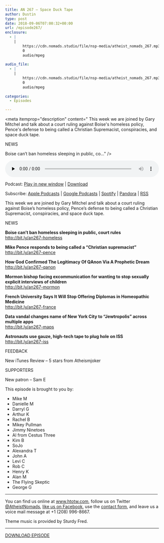 ```yaml
---
title: AN 267 – Space Duck Tape
author: Dustin
type: post
date: 2018-09-06T07:00:32+00:00
url: /episode267/
enclosure:
  - |
    |
        https://cdn.nomads.studio/file/nsp-media/atheist_nomads_267.mp3
        0
        audio/mpeg
        
audio_file:
  - |
    |
        https://cdn.nomads.studio/file/nsp-media/atheist_nomads_267.mp3
        0
        audio/mpeg
        
categories:
  - Episodes

---
```

<div itemscope itemtype="http://schema.org/AudioObject">
  <meta itemprop="name" content="Episode 267 &#8211; Space Duck Tape" />
  
  <meta itemprop="uploadDate" content="2018-09-06T01:00:32-06:00" />
  
  <meta itemprop="encodingFormat" content="audio/mpeg" />
  
  <meta itemprop="description" content="
This week we are joined by Gary Mitchel and talk about a court ruling against Boise's homeless policy, Pence's defense to being called a Christian Supremacist, conspiracies, and space duck tape.

NEWS

Boise can’t ban homeless sleeping in public, co..." />
  
  <meta itemprop="contentUrl" content="https://dts.podtrac.com/redirect.mp3/cdn.nomads.studio/file/nsp-media/atheist_nomads_267.mp3" />
  </p> 
  
  <div class="powerpress_player" id="powerpress_player_8530">
    <audio class="wp-audio-shortcode" id="audio-1838-274" preload="none" style="width: 100%;" controls="controls"><source type="audio/mpeg" src="https://dts.podtrac.com/redirect.mp3/cdn.nomads.studio/file/nsp-media/atheist_nomads_267.mp3?_=274" /><a href="https://dts.podtrac.com/redirect.mp3/cdn.nomads.studio/file/nsp-media/atheist_nomads_267.mp3">https://dts.podtrac.com/redirect.mp3/cdn.nomads.studio/file/nsp-media/atheist_nomads_267.mp3</a></audio>
  </div>
</div>

<p class="powerpress_links powerpress_links_mp3">
  Podcast: <a href="https://dts.podtrac.com/redirect.mp3/cdn.nomads.studio/file/nsp-media/atheist_nomads_267.mp3" class="powerpress_link_pinw" target="_blank" title="Play in new window" onclick="return powerpress_pinw('https://htotw.com/?powerpress_pinw=1838-podcast');" rel="nofollow">Play in new window</a> | <a href="https://dts.podtrac.com/redirect.mp3/cdn.nomads.studio/file/nsp-media/atheist_nomads_267.mp3" class="powerpress_link_d" title="Download" rel="nofollow" download="atheist_nomads_267.mp3">Download</a>
</p>

<p class="powerpress_links powerpress_subscribe_links">
  Subscribe: <a href="https://podcasts.apple.com/us/podcast/humanists-take-on-the-world/id530050098?mt=2&ls=1" class="powerpress_link_subscribe powerpress_link_subscribe_itunes" target="_blank" title="Subscribe on Apple Podcasts" rel="nofollow">Apple Podcasts</a> | <a href="https://www.google.com/podcasts?feed=aHR0cDovL2F0aGVpc3Rub21hZHMubGlic3luLmNvbS9yc3M%3D" class="powerpress_link_subscribe powerpress_link_subscribe_googleplay" target="_blank" title="Subscribe on Google Podcasts" rel="nofollow">Google Podcasts</a> | <a href="https://open.spotify.com/show/3LzK2xZGike6Tc1GEMtMbr?si=LieN9SNuTpq96smuaUsH8A" class="powerpress_link_subscribe powerpress_link_subscribe_spotify" target="_blank" title="Subscribe on Spotify" rel="nofollow">Spotify</a> | <a href="https://www.pandora.com/podcast/atheist-nomads/PC:10122?corr=62071012&part=ug" class="powerpress_link_subscribe powerpress_link_subscribe_pandora" target="_blank" title="Subscribe on Pandora" rel="nofollow">Pandora</a> | <a href="https://htotw.com/feed/podcast/" class="powerpress_link_subscribe powerpress_link_subscribe_rss" target="_blank" title="Subscribe via RSS" rel="nofollow">RSS</a>
</p>

  
This week we are joined by Gary Mitchel and talk about a court ruling against Boise&#8217;s homeless policy, Pence&#8217;s defense to being called a Christian Supremacist, conspiracies, and space duck tape.

NEWS

**Boise can’t ban homeless sleeping in public, court rules**  
<a href="http://bit.ly/an267-homeless" target="_blank" rel="noopener">http://bit.ly/an267-homeless</a>

**Mike Pence responds to being called a &#8220;Christian supremacist&#8221;**  
<a href="http://bit.ly/an267-pence" target="_blank" rel="noopener">http://bit.ly/an267-pence</a>

**How God Confirmed The Legitimacy Of QAnon Via A Prophetic Dream**  
<a href="http://bit.ly/an267-qanon" target="_blank" rel="noopener">http://bit.ly/an267-qanon</a>

**Mormon bishop facing excommunication for wanting to stop sexually explicit interviews of children**  
<a href="http://bit.ly/an267-mormon" target="_blank" rel="noopener">http://bit.ly/an267-mormon</a>

**French University Says It Will Stop Offering Diplomas in Homeopathic Medicine**  
<a href="http://bit.ly/an267-france" target="_blank" rel="noopener">http://bit.ly/an267-france</a>

**Data vandal changes name of New York City to “Jewtropolis” across multiple apps**  
<a href="http://bit.ly/an267-maps" target="_blank" rel="noopener">http://bit.ly/an267-maps</a>

**Astronauts use gauze, high-tech tape to plug hole on ISS**  
<a href="http://bit.ly/an267-iss" target="_blank" rel="noopener">http://bit.ly/an267-iss</a>

FEEDBACK

New iTunes Review &#8211; 5 stars from Atheismjoker

SUPPORTERS

New patron &#8211; Sam E

This episode is brought to you by:

* Mike M  
* Danielle M  
* Darryl G  
* Arthur K  
* Rachel B  
* Mikey Pullman  
* Jimmy Ninetoes  
* Al from Cestus Three  
* Kim B  
* SoJo  
* Alexandra T  
* John A  
* Levi C  
* Rob C  
* Henry K  
* Alan M  
* The Flying Skeptic  
* George G

<hr width="500" />

You can find us online at <a href="https://www.htotw.com/" target="_blank" rel="noopener">www.htotw.com</a>, follow us on Twitter <a href="https://htotw.com/twitter" target="_blank" rel="noopener">@AtheistNomads</a>, <a href="https://htotw.com/facebook" target="_blank" rel="noopener">like us on Facebook</a>, use the [contact form](https://htotw.com/contact), and leave us a voice mail message at +1 (208) 996-8667.

Theme music is provided by Sturdy Fred.

<hr width="”500”" />

[DOWNLOAD EPISODE][1]

 [1]: https://dts.podtrac.com/redirect.mp3/cdn.nomads.studio/file/nsp-media/atheist_nomads_267.mp3